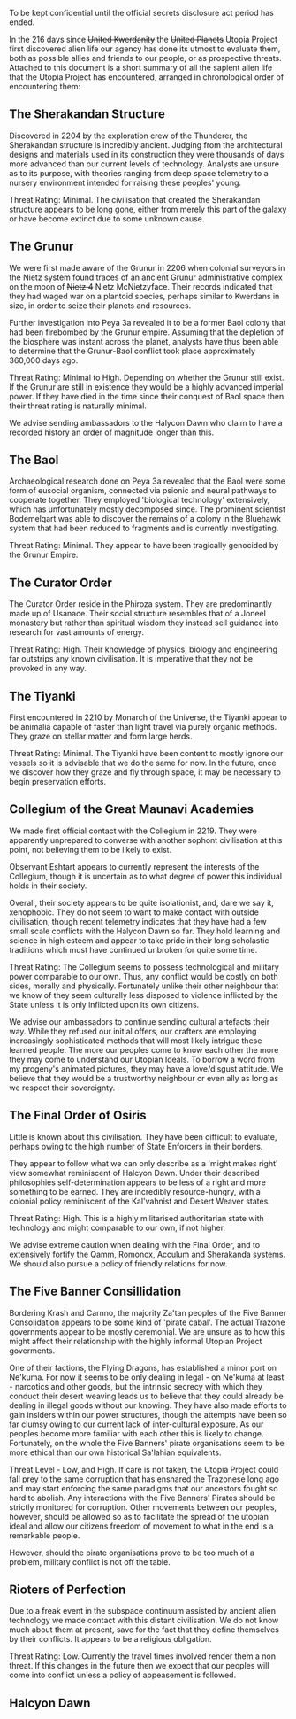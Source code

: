 To be kept confidential until the official secrets disclosure act period has ended.

In the 216 days since ~~United Kwerdanity~~ the ~~United Planets~~ Utopia Project first discovered alien life our agency has done its utmost to evaluate them, both as possible allies and friends to our people, or as prospective threats. Attached to this document is a short summary of all the sapient alien life that the Utopia Project has encountered, arranged in chronological order of encountering them:

## The Sherakandan Structure
Discovered in 2204 by the exploration crew of the Thunderer, the Sherakandan structure is incredibly ancient. Judging from the architectural designs and materials used in its construction they were thousands of days more advanced than our current levels of technology. Analysts are unsure as to its purpose, with theories ranging from deep space telemetry to a nursery environment intended for raising these peoples' young.

Threat Rating: Minimal. The civilisation that created the Sherakandan structure appears to be long gone, either from merely this part of the galaxy or have become extinct due to some unknown cause.

## The Grunur
We were first made aware of the Grunur in 2206 when colonial surveyors in the Nietz system found traces of an ancient Grunur administrative complex on the moon of ~~Nietz 4~~ Nietz McNietzyface. Their records indicated that they had waged war on a plantoid species, perhaps similar to Kwerdans in size, in order to seize their planets and resources.

Further investigation into Peya 3a revealed it to be a former Baol colony that had been firebombed by the Grunur empire. Assuming that the depletion of the biosphere was instant across the planet, analysts have thus been able to determine that the Grunur-Baol conflict took place approximately 360,000 days ago.

Threat Rating: Minimal to High. Depending on whether the Grunur still exist. If the Grunur are still in existence they would be a highly advanced imperial power. If they have died in the time since their conquest of Baol space then their threat rating is naturally minimal. 

We advise sending ambassadors to the Halycon Dawn who claim to have a recorded history an order of magnitude longer than this.

## The Baol
Archaeological research done on Peya 3a revealed that the Baol were some form of eusocial organism, connected via psionic and neural pathways to cooperate together. They employed 'biological technology' extensively, which has unfortunately mostly decomposed since. The prominent scientist Bodemelqart was able to discover the remains of a colony in the Bluehawk system that had been reduced to fragments and is currently investigating.

Threat Rating: Minimal. They appear to have been tragically genocided by the Grunur Empire.

## The Curator Order
The Curator Order reside in the Phiroza system. They are predominantly made up of Usanace. Their social structure resembles that of a Joneel monastery but rather than spiritual wisdom they instead sell guidance into research for vast amounts of energy.

Threat Rating: High. Their knowledge of physics, biology and engineering far outstrips any known civilisation. It is imperative that they not be provoked in any way.

## The Tiyanki
First encountered in 2210 by Monarch of the Universe, the Tiyanki appear to be animalia capable of faster than light travel via purely organic methods. They graze on stellar matter and form large herds.

Threat Rating: Minimal. The Tiyanki have been content to mostly ignore our vessels so it is advisable that we do the same for now. In the future, once we discover how they graze and fly through space, it may be necessary to begin preservation efforts.

## Collegium of the Great Maunavi Academies
We made first official contact with the Collegium in 2219. They were apparently unprepared to converse with another sophont civilisation at this point, not believing them to be likely to exist.

Observant Eshtart appears to currently represent the interests of the Collegium, though it is uncertain as to what degree of power this individual holds in their society.

Overall, their society appears to be quite isolationist, and, dare we say it, xenophobic. They do not seem to want to make contact with outside civilisation, though recent telemetry indicates that they have had a few small scale conflicts with the Halycon Dawn so far. They hold learning and science in high esteem and appear to take pride in their long scholastic traditions which must have continued unbroken for quite some time.

Threat Rating: The Collegium seems to possess technological and military power comparable to our own. Thus, any conflict would be costly on both sides, morally and physically. Fortunately unlike their other neighbour that we know of they seem culturally less disposed to violence inflicted by the State unless it is only inflicted upon its own citizens.

We advise our ambassadors to continue sending cultural artefacts their way. While they refused our initial offers, our crafters are employing increasingly sophisticated methods that will most likely intrigue these learned people. The more our peoples come to know each other the more they may come to understand our Utopian Ideals. To borrow a word from my progeny's animated pictures, they may have a love/disgust attitude. We believe that they would be a trustworthy neighbour or even ally as long as we respect their sovereignty.

## The Final Order of Osiris
Little is known about this civilisation. They have been difficult to evaluate, perhaps owing to the high number of State Enforcers in their borders.

They appear to follow what we can only describe as a 'might makes right' view somewhat reminiscent of Halcyon Dawn. Under their described philosophies self-determination appears to be less of a right and more something to be earned. They are incredibly resource-hungry, with a colonial policy reminiscent of the Kal'vahnist and Desert Weaver states.

Threat Rating: High. This is a highly militarised authoritarian state with technology and might comparable to our own, if not higher. 

We advise extreme caution when dealing with the Final Order, and to extensively fortify the Qamm, Romonox, Acculum and Sherakanda systems. We should also pursue a policy of friendly relations for now.

## The Five Banner Consillidation
Bordering Krash and Carnno, the majority Za'tan peoples of the Five Banner Consolidation appears to be some kind of 'pirate cabal'. The actual Trazone governments appear to be mostly ceremonial. We are unsure as to how this might affect their relationship with the highly informal Utopian Project goverments.

One of their factions, the Flying Dragons, has established a minor port on Ne'kuma. For now it seems to be only dealing in legal - on Ne'kuma at least -  narcotics and other goods, but the intrinsic secrecy with which they conduct their desert weaving leads us to believe that they could already be dealing in illegal goods without our knowing. They have also made efforts to gain insiders within our power structures, though the attempts have been so far clumsy owing to our current lack of inter-cultural exposure. As our peoples become more familiar with each other this is likely to change. Fortunately, on the whole the Five Banners' pirate organisations seem to be more ethical than our own historical Sa'lahian equivalents.

Threat Level - Low, and High. If care is not taken, the Utopia Project could fall prey to the same corruption that has ensnared the Trazonese long ago and may start enforcing the same paradigms that our ancestors fought so hard to abolish. Any interactions with the Five Banners' Pirates should be strictly monitored for corruption. Other movements between our peoples, however, should be allowed so as to facilitate the spread of the utopian ideal and allow our citizens freedom of movement to what in the end is a remarkable people.

However, should the pirate organisations prove to be too much of a problem, military conflict is not off the table.

## Rioters of Perfection
Due to a freak event in the subspace continuum assisted by ancient alien technology we made contact with this distant civilisation. We do not know much about them at present, save for the fact that they define themselves by their conflicts. It appears to be a religious obligation.

Threat Rating: Low. Currently the travel times involved render them a non threat. If this changes in the future then we expect that our peoples will come into conflict unless a policy of appeasement is followed.

## Halcyon Dawn



